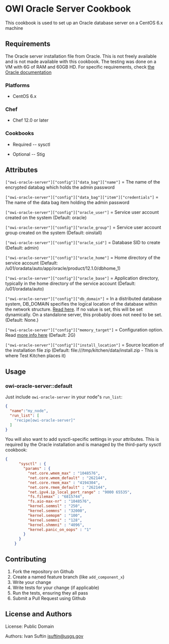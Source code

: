 # OWI Oracle Server Cookbook

This cookbook is used to set up an Oracle database server on a CentOS 6.x machine

## Requirements

The Oracle server installation file from Oracle. This is not freely available and is not made available with this cookbook. The testing was done on a VM with 6G of RAM and 60GB HD. For specific requirements, check [the Oracle documentation](https://docs.oracle.com/database/121/LADBI/pre_install.htm#LADBI7533)

### Platforms

- CentOS 6.x

### Chef

- Chef 12.0 or later

### Cookbooks

- Required
-- sysctl

- Optional
-- Stig

## Attributes

`["owi-oracle-server"]["config"]["data_bag"]["name"]` = The name of the encrypted databag which holds the admin password

`["owi-oracle-server"]["config"]["data_bag"]["item"]["credentials"]` = The name of the data bag item holding the admin password 

`["owi-oracle-server"]["config"]["oracle_user"]` = Service user account created on the system (Default: oracle)

`["owi-oracle-server"]["config"]["oracle_group"]` = Service user account group created on the system (Default: oinstall)

`["owi-oracle-server"]["config"]["oracle_sid"]` = Database SID to create (Default: admin)

`["owi-oracle-server"]["config"]["oracle_home"]` = Home directory of the service account (Default: /u01/oradata/auto/app/oracle/product/12.1.0/dbhome_1)

`["owi-oracle-server"]["config"]["oracle_base"]` = Application directory, typically in the home directory of the service account (Default: /u01/oradata/auto)

`["owi-oracle-server"]["config"]["db_domain"]` = In a distributed database system, DB_DOMAIN specifies the logical location of the database within the network structure. [Read here](https://docs.oracle.com/cd/B19306_01/server.102/b14237/initparams046.htm#REFRN10036). If no value is set, this will be set dynamically. On a standalone server, this probably does not need to be set. (Default: None.)

`["owi-oracle-server"]["config"]["memory_target"]` = Configuration option. Read [more info here](https://docs.oracle.com/cd/B28359_01/server.111/b28310/memory003.htm) (Default: 2G)

`["owi-oracle-server"]["config"]["install_location"]` = Source location of the installation file zip (Default: file:///tmp/kitchen/data/install.zip - This is where Test Kitchen places it)

## Usage

### owi-oracle-server::default

Just include `owi-oracle-server` in your node"s `run_list`:

```json
{
  "name":"my_node",
  "run_list": [
    "recipe[owi-oracle-server]"
  ]
}
```

You will also want to add sysctl-specific settings in your attributes. This is required by the Oracle installation and is managed by the third-party sysctl cookbook:

```json
{
      "sysctl" : {
        "params" : {
          "net.core.wmem_max" : "1048576",
          "net.core.wmem_default" : "262144",
          "net.core.rmem_max" : "4194304",
          "net.core.rmem_default" : "262144",
          "net.ipv4.ip_local_port_range" : "9000 65535",
          "fs.filemax" : "6815744",
          "fs.aio-max-nr" : "1048576",
          "kernel.semmsl" : "250",
          "kernel.semmns" : "32000",
          "kernel.semopm" : "100",
          "kernel.semmni" : "128",
          "kernel.shmmni" : "4096",
          "kernel.panic_on_oops" : "1"
        }
      }
    }
```

## Contributing

1. Fork the repository on Github
2. Create a named feature branch (like `add_component_x`)
3. Write your change
4. Write tests for your change (if applicable)
5. Run the tests, ensuring they all pass
6. Submit a Pull Request using Github

## License and Authors

License: Public Domain

Authors: Ivan Suftin <isuftin@usgs.gov>

